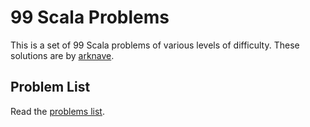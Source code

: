 # 99 Scala Problems

This is a set of 99 Scala problems of various levels of difficulty. These solutions are by [arknave][arknave].

[arknave]: https://github.com/arknave

## Problem List
Read the [problems list][problems-en].

[problems-en]: https://github.com/99XProblems/99-Scala-Problems/blob/master/docs/problems.en.md

